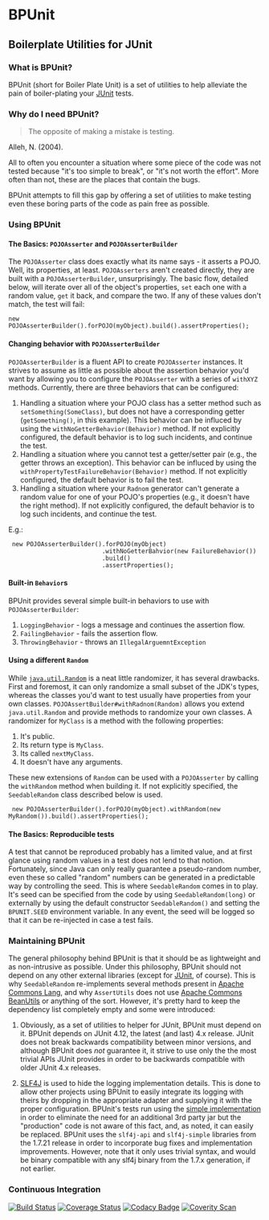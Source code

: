 # BPUnit
## Boilerplate Utilities for JUnit

### What is BPUnit?
BPUnit (short for Boiler Plate Unit) is a set of utilities to help
alleviate the pain of boiler-plating your [JUnit](http://junit.org)
tests.

### Why do I need BPUnit?

> The opposite of making a mistake is testing.

  Alleh, N. (2004).

All to often you encounter a situation where some piece of the code was
not tested because "it's too simple to break", or "it's not worth the
effort". More often than not, these are the places that contain the
bugs.

BPUnit attempts to fill this gap by offering a set of utilities to make
testing even these boring parts of the code as pain free as possible.

### Using BPUnit

#### The Basics: `POJOAsserter` and `POJOAsserterBuilder`

The `POJOAsserter` class does exactly what its name says - it asserts a
POJO. Well, its properties, at least.
`POJOAsserters` aren't created directly, they are built with a 
`POJOAsserterBuilder`, unsurprisingly. The basic flow, detailed below, 
will iterate over all of the object's properties, `set` each one
with a random value, `get` it back, and compare the two.  If any of
these values don't match, the test will fail:

    new POJOAsserterBuilder().forPOJO(myObject).build().assertProperties();

#### Changing behavior with `POJOAsserterBuilder`

`POJOAsserterBuilder` is a fluent API to create `POJOAsserter`
instances. It strives to assume as little as possible about the
assertion behavior you'd want by allowing you to configure the
`POJOAsserter` with a series of `withXYZ` methods. Currently, there are
three behaviors that can be configured:

  1. Handling a situation where your POJO class has a setter method such
     as `setSomething(SomeClass)`, but does not have a corresponding
     getter (`getSomething()`, in this example). 
     This behavior can be influced by using the
     `withNoGetterBehavior(Behavior)` method.
     If not explicitly configured, the default behavior is to log such
     incidents, and continue the test.
  2. Handling a situation where you cannot test a getter/setter pair
     (e.g., the getter throws an exception).
     This behavior can be influced by using the 
     `withPropertyTestFailureBehavior(Behavior)` method.
     If not explicitly configured, the default behavior is to fail the
     test.
  3. Handling a situation where your `Radnom` generator can't generate a
     random value for one of your POJO's properties (e.g., it doesn't 
     have the right method).
     If not explicitly configured, the default behavior is to log such
     incidents, and continue the test.

E.g.:

     new POJOAsserterBuilder().forPOJO(myObject)
                              .withNoGetterBahvior(new FailureBehavior())
                              .build()
                              .assertProperties();


#### Built-in `Behavior`s

BPUnit provides several simple built-in behaviors to use with
`POJOAsserterBuilder`:

  1. `LoggingBehavior` - logs a message and continues the assertion flow.
  2. `FailingBehavior` - fails the assertion flow.
  3. `ThrowingBehavior` - throws an `IllegalArguemntException` 

 
#### Using a different `Random`

While [`java.util.Random`](http://docs.oracle.com/javase/8/docs/api/java/util/Random.html)
is a neat little randomizer, it has several drawbacks. First and
foremost, it can only randomize a small subset of the JDK's types, 
whereas the classes you'd want to test usually have properties from your
own classes.
`POJOAssertBuilder#withRadnom(Random)` allows you extend
`java.util.Random` and provide methods to randomize your own classes. A
randomizer for `MyClass` is a method with the following properties:
  
  1. It's public.  
  2. Its return type is `MyClass`.  
  3. Its called `nextMyClass`.  
  4. It doesn't have any arguments.

These new extensions of `Random` can be used with a `POJOAsserter` by
calling the `withRandom` method when building it. If not explicitly
specified, the `SeedableRandom` class described below is used.

     new POJOAsserterBuilder().forPOJO(myObject).withRandom(new MyRandom()).build().assertProperties();

#### The Basics: Reproducible tests

A test that cannot be reproduced probably has a limited value, and at
first glance using random values in a test does not lend to that notion.
Fortunately, since Java can only really guarantee a pseudo-random
number, even these so called "random" numbers can be generated in a
predictable way by controlling the seed. This is where `SeedableRandom`
comes in to play. It's seed can be specified from the code by using
`SeedableRandom(long)` or externally by using the default constructor
`SeedableRandom()` and setting the `BPUNIT.SEED` environment variable. 
In any event, the seed will be logged so that it can be re-injected in
case a test fails.


### Maintaining BPUnit

The general philosophy behind BPUnit is that it should be as lightweight
and as non-intrusive as possible. Under this philosophy, BPUnit should
not depend on any other external libraries (except for
[JUnit](http://junit.org/), of course). This is why `SeedableRandom`
re-implements several methods present in
[Apache Commons Lang](http://commons.apache.org/proper/commons-lang/),
and why `AssertUtils` does not use [Apache Commons
BeanUtils](http://commons.apache.org/proper/commons-beanutils/) or
anything of the sort. However, it's pretty hard to keep the dependency
list completely empty and some were introduced:

  1. Obviously, as a set of utilities to helper for JUnit, BPUnit must
     depend on it. BPUnit depends on JUnit 4.12, the latest (and last)
     4.x release.
     JUnit does not break backwards compatibility between minor
     versions, and although BPUnit does *not* guarantee it, it strive
     to use only the the most trivial APIs JUnit provides in order to
     be backwards compatible with older JUnit 4.x releases.

  2. [SLF4J](http://www.slf4j.org/) is used to hide the logging
     implementation details. This is done to allow other projects using
     BPUnit to easily integrate its logging with theirs by dropping in
     the appropriate adapter and supplying it with the proper
     configuration.
     BPUnit's tests run using the
     [simple implementation](http://www.slf4j.org/api/org/slf4j/impl/SimpleLogger.html)
     in order to eliminate the need for an additional 3rd party jar but
     the "production" code is not aware of this fact, and, as noted, it
     can easily be replaced.
     BPUnit uses the `slf4j-api` and `slf4j-simple` libraries from the
     1.7.21 release in order to incorporate bug fixes and implementation
     improvements. However, note that it only uses trivial syntax, and
     would be binary compatible with any slf4j binary from the 1.7.x
     generation, if not earlier.

### Continuous Integration
[![Build Status](https://travis-ci.org/mureinik/bpunit.svg?branch=master)](https://travis-ci.org/mureinik/bpunit) [![Coverage Status](https://coveralls.io/repos/github/mureinik/bpunit/badge.svg?branch=master)](https://coveralls.io/github/mureinik/bpunit?branch=master) [![Codacy Badge](https://api.codacy.com/project/badge/Grade/c40eb7ecea6e4d5aa482f61849c34ad5)](https://www.codacy.com/app/mureinik/bpunit?utm_source=github.com&amp;utm_medium=referral&amp;utm_content=mureinik/bpunit&amp;utm_campaign=Badge_Grade) [![Coverity Scan](https://scan.coverity.com/projects/3157/badge.svg)](https://scan.coverity.com/projects/bpunit)
